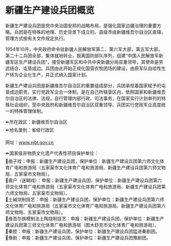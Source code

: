 # 新疆生产建设兵团概览  

新疆生产建设兵团是党中央治国安邦的战略布局，是强化国家边疆治理的重要方略。兵团是在特殊的地理、历史背景下成立的。县级市由新疆维吾尔自治区直辖，管理方式按有关文件规定执行。  

1954年10月，中央政府命令驻新疆人民解放军第二、第六军大部，第五军大部，第二十二兵团全部，集体就地转业，脱离国防部队序列，组建“中国人民解放军新疆军区生产建设兵团”，接受新疆军区和中共中央新疆分局双重领导，其使命是劳武结合、屯垦成边。兵团由此开始正规化国营农牧团场的建设，由原军队自给性生产转为企业化生产，并正式纳入国家计划。  

新疆生产建设兵团是新疆维吾尔自治区的重要组成部分，兵团承担着国家赋予的屯垦成边职责，实行党政军企合一体制，是在自己所辖垦区内，依照国家和新疆维吾尔自治区的法律、法规，自行管理内部行政、司法事务，在国家实行计划单列的特殊社会组织，受中央政府和新疆维吾尔自治区双重领导。兵团实行党政军企高度统一的特殊管理体制。  

⏩所在政区：新疆维吾尔自治区  
⏩地名类别：省级行政区  

网址：<a href="http://www.xjbt.gov.cn" target="_blank">www.xjbt.gov.cn</a>  

⏩国家级非物质文化遗产代表性项目保护单位：  
🔸曲子戏：申报：新疆生产建设兵团，保护单位：新疆生产建设兵团第六师文化体育广电和旅游局（五家渠市文化体育广电和旅游局、新疆生产建设兵团第六师文物局、五家渠市文物局）。  
🔸眉户（迷糊戏）：申报：新疆生产建设兵团，保护单位：新疆生产建设兵团第六师文化体育广电和旅游局（五家渠市文化体育广电和旅游局、新疆生产建设兵团第六师文物局、五家渠市文物局）。  
🔸土碱烧制技艺：申报：新疆生产建设兵团，保护单位：新疆生产建设兵团第六师文化体育广电和旅游局（五家渠市文化体育广电和旅游局、新疆生产建设兵团第六师文物局、五家渠市文物局）。  
🔸维吾尔族模制法土陶烧制技艺：申报：新疆生产建设兵团，保护单位：新疆生产建设兵团第三师文化体育广电和旅游局（图木舒克市文化体育广电和旅游局）。  
🔸秦腔：申报：新疆生产建设兵团，保护单位：新疆生产建设兵团猛进秦剧团。  
🔸豫剧：申报：新疆生产建设兵团，保护单位：新疆生产建设兵团豫剧团。  

<!-- Last processed: 2025-07-22 03:44:27 -->
